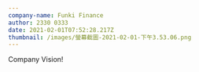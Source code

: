 ```yaml
---
company-name: Funki Finance
author: 2330 0333
date: 2021-02-01T07:52:28.217Z
thumbnail: /images/螢幕截圖-2021-02-01-下午3.53.06.png
---
```

Company Vision!